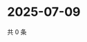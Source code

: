 # 2025-07-09

共 0 条

<!-- BEGIN ZHIHUQUESTIONS -->
<!-- 最后更新时间 Wed Jul 09 2025 22:11:50 GMT+0800 (China Standard Time) -->

<!-- END ZHIHUQUESTIONS -->
